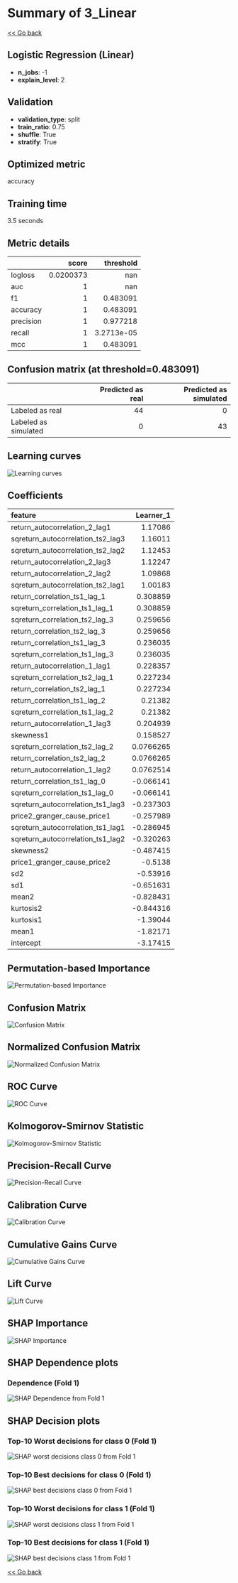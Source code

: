# Summary of 3_Linear

[<< Go back](../README.md)


## Logistic Regression (Linear)
- **n_jobs**: -1
- **explain_level**: 2

## Validation
 - **validation_type**: split
 - **train_ratio**: 0.75
 - **shuffle**: True
 - **stratify**: True

## Optimized metric
accuracy

## Training time

3.5 seconds

## Metric details
|           |     score |    threshold |
|:----------|----------:|-------------:|
| logloss   | 0.0200373 | nan          |
| auc       | 1         | nan          |
| f1        | 1         |   0.483091   |
| accuracy  | 1         |   0.483091   |
| precision | 1         |   0.977218   |
| recall    | 1         |   3.2713e-05 |
| mcc       | 1         |   0.483091   |


## Confusion matrix (at threshold=0.483091)
|                      |   Predicted as real |   Predicted as simulated |
|:---------------------|--------------------:|-------------------------:|
| Labeled as real      |                  44 |                        0 |
| Labeled as simulated |                   0 |                       43 |

## Learning curves
![Learning curves](learning_curves.png)

## Coefficients
| feature                           |   Learner_1 |
|:----------------------------------|------------:|
| return_autocorrelation_2_lag1     |   1.17086   |
| sqreturn_autocorrelation_ts2_lag3 |   1.16011   |
| sqreturn_autocorrelation_ts2_lag2 |   1.12453   |
| return_autocorrelation_2_lag3     |   1.12247   |
| return_autocorrelation_2_lag2     |   1.09868   |
| sqreturn_autocorrelation_ts2_lag1 |   1.00183   |
| return_correlation_ts1_lag_1      |   0.308859  |
| sqreturn_correlation_ts1_lag_1    |   0.308859  |
| sqreturn_correlation_ts2_lag_3    |   0.259656  |
| return_correlation_ts2_lag_3      |   0.259656  |
| return_correlation_ts1_lag_3      |   0.236035  |
| sqreturn_correlation_ts1_lag_3    |   0.236035  |
| return_autocorrelation_1_lag1     |   0.228357  |
| sqreturn_correlation_ts2_lag_1    |   0.227234  |
| return_correlation_ts2_lag_1      |   0.227234  |
| return_correlation_ts1_lag_2      |   0.21382   |
| sqreturn_correlation_ts1_lag_2    |   0.21382   |
| return_autocorrelation_1_lag3     |   0.204939  |
| skewness1                         |   0.158527  |
| sqreturn_correlation_ts2_lag_2    |   0.0766265 |
| return_correlation_ts2_lag_2      |   0.0766265 |
| return_autocorrelation_1_lag2     |   0.0762514 |
| return_correlation_ts1_lag_0      |  -0.066141  |
| sqreturn_correlation_ts1_lag_0    |  -0.066141  |
| sqreturn_autocorrelation_ts1_lag3 |  -0.237303  |
| price2_granger_cause_price1       |  -0.257989  |
| sqreturn_autocorrelation_ts1_lag1 |  -0.286945  |
| sqreturn_autocorrelation_ts1_lag2 |  -0.320263  |
| skewness2                         |  -0.487415  |
| price1_granger_cause_price2       |  -0.5138    |
| sd2                               |  -0.53916   |
| sd1                               |  -0.651631  |
| mean2                             |  -0.828431  |
| kurtosis2                         |  -0.844316  |
| kurtosis1                         |  -1.39044   |
| mean1                             |  -1.82171   |
| intercept                         |  -3.17415   |


## Permutation-based Importance
![Permutation-based Importance](permutation_importance.png)
## Confusion Matrix

![Confusion Matrix](confusion_matrix.png)


## Normalized Confusion Matrix

![Normalized Confusion Matrix](confusion_matrix_normalized.png)


## ROC Curve

![ROC Curve](roc_curve.png)


## Kolmogorov-Smirnov Statistic

![Kolmogorov-Smirnov Statistic](ks_statistic.png)


## Precision-Recall Curve

![Precision-Recall Curve](precision_recall_curve.png)


## Calibration Curve

![Calibration Curve](calibration_curve_curve.png)


## Cumulative Gains Curve

![Cumulative Gains Curve](cumulative_gains_curve.png)


## Lift Curve

![Lift Curve](lift_curve.png)



## SHAP Importance
![SHAP Importance](shap_importance.png)

## SHAP Dependence plots

### Dependence (Fold 1)
![SHAP Dependence from Fold 1](learner_fold_0_shap_dependence.png)

## SHAP Decision plots

### Top-10 Worst decisions for class 0 (Fold 1)
![SHAP worst decisions class 0 from Fold 1](learner_fold_0_shap_class_0_worst_decisions.png)
### Top-10 Best decisions for class 0 (Fold 1)
![SHAP best decisions class 0 from Fold 1](learner_fold_0_shap_class_0_best_decisions.png)
### Top-10 Worst decisions for class 1 (Fold 1)
![SHAP worst decisions class 1 from Fold 1](learner_fold_0_shap_class_1_worst_decisions.png)
### Top-10 Best decisions for class 1 (Fold 1)
![SHAP best decisions class 1 from Fold 1](learner_fold_0_shap_class_1_best_decisions.png)

[<< Go back](../README.md)
